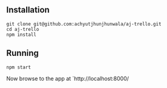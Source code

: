 ## Installation

    git clone git@github.com:achyutjhunjhunwala/aj-trello.git
    cd aj-trello
    npm install

## Running

    npm start

Now browse to the app at `http://localhost:8000/